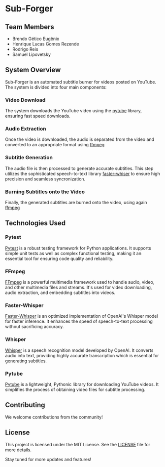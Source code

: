 # Sub-Forger

## Team Members
- Brendo Gético Eugênio
- Henrique Lucas Gomes Rezende
- Rodrigo Reis
- Samuel Lipovetsky

## System Overview
Sub-Forger is an automated subtitle burner for videos posted on YouTube. The system is divided into four main components:

### Video Download
The system downloads the YouTube video using the [pytube](https://pytube.io/en/latest/) library, ensuring fast speed downloads.

### Audio Extraction
Once the video is downloaded, the audio is separated from the video and converted to an appropriate format using [ffmpeg](https://ffmpeg.org/)

### Subtitle Generation
The audio file is then processed to generate accurate subtitles. This step utilizes the sophisticated speech-to-text library [faster-whiser](https://github.com/SYSTRAN/faster-whisper) to ensure high precision and seamless syncronization.

### Burning Subtitles onto the Video
Finally, the generated subtitles are burned onto the video, using again [ffmpeg](https://ffmpeg.org/)

## Technologies Used
### Pytest
[Pytest](https://docs.pytest.org/en/stable/) is a robust testing framework for Python applications. It supports simple unit tests as well as complex functional testing, making it an essential tool for ensuring code quality and reliability.

### FFmpeg
[FFmpeg](https://ffmpeg.org/) is a powerful multimedia framework used to handle audio, video, and other multimedia files and streams. It's used for video downloading, audio extraction, and embedding subtitles into videos.

### Faster-Whisper
[Faster-Whisper](https://github.com/guillaumekln/faster-whisper) is an optimized implementation of OpenAI's Whisper model for faster inference. It enhances the speed of speech-to-text processing without sacrificing accuracy.

### Whisper
[Whisper](https://github.com/openai/whisper) is a speech recognition model developed by OpenAI. It converts audio into text, providing highly accurate transcription which is essential for generating subtitles.

### Pytube
[Pytube](https://pytube.io/en/latest/) is a lightweight, Pythonic library for downloading YouTube videos. It simplifies the process of obtaining video files for subtitle processing.

## Contributing
We welcome contributions from the community!

## License
This project is licensed under the MIT License. See the [LICENSE](LICENSE) file for more details.

Stay tuned for more updates and features!